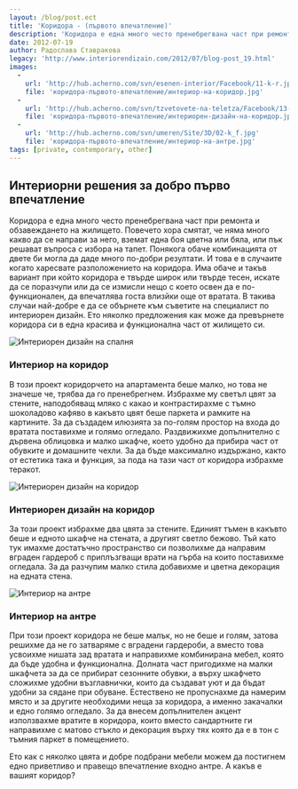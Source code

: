 ```yaml
---
layout: /blog/post.ect
title: 'Коридора - (първото впечатление)'
description: 'Коридора е една много често пренебрегвана част при ремонта и обзавеждането на жилището. Повечето хора смятат, че няма много какво да се направи за него, вземат една боя цветна или бяла, или пък решават въпроса с избора на тапет. Понякога обаче комбинацията от двете би могла да даде много по-добри резултати.'
date: 2012-07-19
author: Радослава Ставракова
legacy: 'http://www.interiorendizain.com/2012/07/blog-post_19.html'
images:
  -
    url: 'http://hub.acherno.com/svn/esenen-interior/Facebook/11-k-r.jpg'
    file: 'коридора-първото-впечатление/интериор-на-коридор.jpg'
  -
    url: 'http://hub.acherno.com/svn/tzvetovete-na-teletza/Facebook/13-k.jpg'
    file: 'коридора-първото-впечатление/интериорен-дизайн-на-коридор.jpg'
  -
    url: 'http://hub.acherno.com/svn/umeren/Site/3D/02-k_f.jpg'
    file: 'коридора-първото-впечатление/интериор-на-антре.jpg'
tags: [private, contemporary, other]
---
```

## **Интериорни решения** за добро **първо впечатление**
Коридора е една много често пренебрегвана част при ремонта и обзавеждането на жилището. Повечето хора смятат, че няма много какво да се направи за него, вземат една боя цветна или бяла, или пък решават въпроса с избора на тапет. Понякога обаче комбинацията от двете би могла да даде много по-добри резултати. И това е в случаите когато харесвате разположението на коридора. Има обаче и такъв вариант при който коридора е твърде широк или твърде тесен, искате да се поразчупи или да се измисли нещо с което освен да е по-функционален, да впечатлява госта влизйки още от вратата. В такива случаи най-добре е да се обърнете към съветите на специалист по интериорен дизайн. Ето няколко предложения как може да превърнете коридора си в една красива и функционална част от жилището си.

![Интериорен дизайн на спалня](коридора-първото-впечатление/интериор-на-коридор.jpg)
### Интериор на **коридор**

В този проект коридорчето на апартамента беше малко, но това не значеше че, трябва да го пренебрегнем. Избрахме му светъл цвят за стените, наподобяващ мляко с какао и контрастирахме с тъмно шоколадово кафяво в какъвто цвят беше паркета и рамките на картините. За да създадем илюзията за по-голям простор на входа до вратата поставихме и голямо огледало. Раздвижихме допълнително с дървена облицовка и малко шкафче, което удобно да прибира част от обувките и домашните чехли. За да бъде максимално издържано, както от естетика така и функция, за пода на тази част от коридора избрахме теракот.

![Интериорен дизайн на коридор](коридора-първото-впечатление/интериорен-дизайн-на-коридор.jpg)
### Интериорен дизайн на **коридор**

За този проект избрахме два цвята за стените. Единият тъмен в какъвто беше и едното шкафче на стената, а другият светло бежово. Тъй като тук имахме достатъчно пространство си позволихме да направим вграден гардероб с приплъзгващи врати на гърба на които поставихме огледала. За да разчупим малко стила добавихме и цветна декорация на едната стена.

![Интериор на антре](коридора-първото-впечатление/интериор-на-антре.jpg)
### Интериор на **антре**

При този проект коридора не беше малък, но не беше и голям, затова решихме да не го затваряме с вградени гардероби, а вместо това усвоихме нишата зад вратата и направихме комбинирана мебел, която да бъде удобна и функционална. Долната част пригодихме на малки шкафчета за да се прибират сезонните обувки, а върху шкафчето сложихме удобни възглавнички, които да създават уют и да бъдат удобни за сядане при обуване. Естествено не пропуснахме да намерим място и за другите необходими неща за коридора, а именно закачалки и едно голямо огледало. За да внесем допълнителен акцент използвахме вратите в коридора, които вместо сандартните ги направихме с матово стъкло и декорация върху тях която да е в тон с тъмния паркет в помещението.

Ето как с няколко цвята и добре подбрани мебели можем да постигнем едно приветливо и правещо впечатление входно антре. А какъв е вашият коридор?